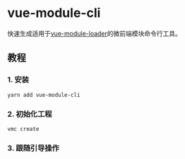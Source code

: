 # vue-module-cli

快速生成适用于[vue-module-loader](https://github.com/mqhe2007/vue-module-loader)的微前端模块命令行工具。

## 教程

### 1. 安装

```
yarn add vue-module-cli
```

### 2. 初始化工程

```
vmc create
```

### 3. 跟随引导操作
